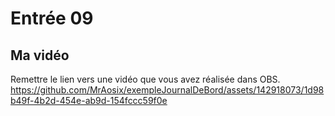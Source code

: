 # Entrée 09 
## Ma vidéo

Remettre le lien vers une vidéo que vous avez réalisée dans OBS. 
https://github.com/MrAosix/exempleJournalDeBord/assets/142918073/1d98b49f-4b2d-454e-ab9d-154fccc59f0e


